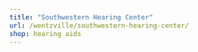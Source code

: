 ```yaml
---
title: "Southwestern Hearing Center"
url: /wentzville/southwestern-hearing-center/
shop: hearing aids
---
```

